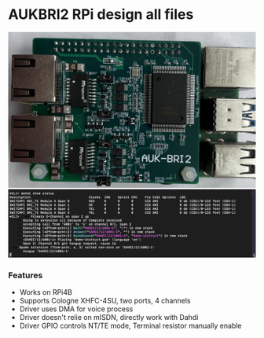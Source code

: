 # AUKBRI2 RPi design all files 
![](https://github.com/lixinswitchpi/aukbri/blob/main/design/AUK-BRI2.jpg)
![](https://github.com/lixinswitchpi/aukbri/blob/main/design/working_log.png)

### Features
- Works on RPi4B 
- Supports Cologne XHFC-4SU, two ports, 4 channels
- Driver uses DMA for voice process
- Driver doesn't relie on mISDN, directly work with Dahdi
- Driver GPIO controls NT/TE mode, Terminal resistor manually enable
